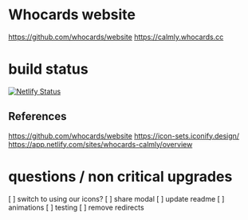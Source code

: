 # Whocards website

https://github.com/whocards/website
https://calmly.whocards.cc

# build status

[![Netlify Status](https://api.netlify.com/api/v1/badges/63e10c87-1757-4444-95bb-e7ec2c34dd9d/deploy-status)](https://app.netlify.com/sites/whocards-calmly/deploys)

## References

https://github.com/whocards/website
https://icon-sets.iconify.design/
https://app.netlify.com/sites/whocards-calmly/overview

# questions / non critical upgrades

[ ] switch to using our icons?
[ ] share modal
[ ] update readme
[ ] animations
[ ] testing
[ ] remove redirects
